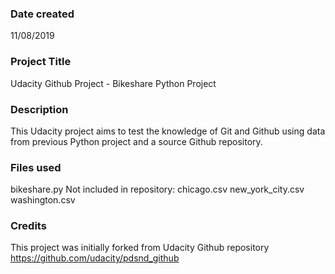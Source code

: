 ### Date created
11/08/2019

### Project Title
Udacity Github Project - Bikeshare Python Project

### Description
This Udacity project aims to test the knowledge of Git and Github using data from previous Python project and a source Github repository.

### Files used
bikeshare.py
Not included in repository:
chicago.csv
new_york_city.csv
washington.csv

### Credits
This project was initially forked from Udacity Github repository
https://github.com/udacity/pdsnd_github
